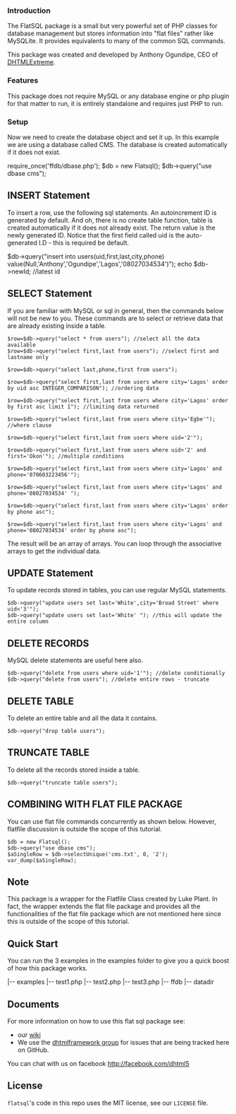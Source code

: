 ### Introduction

The FlatSQL package is a small but very powerful set of PHP classes for database management but stores information into "flat files" rather like MySQLite. It provides equivalents to many of the common SQL commands.

This package was created and developed by Anthony Ogundipe, CEO of [DHTMLExtreme](http://www.dhtmlextreme.net).

### Features
This package does not require MySQL or any database engine or php plugin for that matter to run, 
it is entirely standalone and requires just PHP to run.

### Setup

Now we need to create the database object and set it up. In this example we are using a database called CMS. The database is created automatically if it does not exist.

require_once('ffdb/dbase.php');
$db = new Flatsql();
$db->query("use dbase cms");


## INSERT Statement
To insert a row, use the following sql statements. An autoincrement ID is generated by default. 
And oh, there is no create table function, table is created automatically if it does not already exist. 
The return value is the newly generated ID. Notice that the first field called uid is the auto-generated I.D - this is required be default.

$db->query("insert into users(uid,first,last,city,phone) value(Null,'Anthony','Ogundipe','Lagos','08027034534')"); 
echo $db->newId; //latest id

## SELECT Statement
If you are familiar with MySQL or sql in general, then the commands below will not be new to you. These commands are to select
or retrieve data that are already existing inside a table.

```
$row=$db->query("select * from users"); //select all the data available
$row=$db->query("select first,last from users"); //select first and lastname only

$row=$db->query("select last,phone,first from users"); 

$row=$db->query("select first,last from users where city='Lagos' order by uid asc INTEGER_COMPARISON"); //ordering data 

$row=$db->query("select first,last from users where city='Lagos' order by first asc limit 1"); //limiting data returned 

$row=$db->query("select first,last from users where city='Egbe'"); //where clause

$row=$db->query("select first,last from users where uid='2'"); 

$row=$db->query("select first,last from users where uid>'2' and first='Okon'"); //multiple conditions

$row=$db->query("select first,last from users where city='Lagos' and phone='070603223456'"); 

$row=$db->query("select first,last from users where city='Lagos' and phone='08027034534' "); 

$row=$db->query("select first,last from users where city='Lagos' order by phone asc"); 

$row=$db->query("select first,last from users where city='Lagos' and phone='08027034534' order by phone asc");
```

The result will be an array of arrays. You can loop through the associative arrays to get the individual data.

## UPDATE Statement
To update records stored in tables, you can use regular MySQL statements.

```
$db->query("update users set last='White',city='Broad Street' where uid<'3'");
$db->query("update users set last='White' "); //this will update the entire column
```

## DELETE RECORDS

MySQL delete statements are useful here also. 

```
$db->query("delete from users where uid='1'"); //delete conditionally
$db->query("delete from users"); //delete entire rows - truncate
```


## DELETE TABLE

To delete an entire table and all the data it contains.

```$db->query("drop table users");```

## TRUNCATE TABLE
To delete all the records stored inside a table.

```$db->query("truncate table users");```

## COMBINING WITH FLAT FILE PACKAGE

You can use flat file commands concurrently as shown below. However, flatfile discussion is outside the scope of this tutorial. 

```
$db = new Flatsql(); 
$db->query("use dbase cms"); 
$aSingleRow = $db->selectUnique('cms.txt', 0, '2'); 
var_dump($aSingleRow);
```

## Note
This package is a wrapper for the Flatfile Class created by Luke Plant. In fact, the wrapper extends the flat file package and provides all the functionalities of the flat file package which are not mentioned here since this is outside of the scope of this tutorial.


## Quick Start

You can run the 3 examples in the examples folder to give you a quick boost of how this package works.

|-- examples
    |-- test1.php
    |-- test2.php
    |-- test3.php
|-- ffdb
    |-- datadir


## Documents

For more information on how to use this flat sql package see:

* our [wiki](https://github.com/dhtml/flatsql/wiki)     
* We use the [dhtmlframework group](https://groups.google.com/forum/#!forum/dhtmlframework) for issues that are being tracked here on GitHub.

You can chat with us on facebook http://facebook.com/dhtml5 

## License

`flatsql`'s code in this repo uses the MIT license, see our `LICENSE` file.
